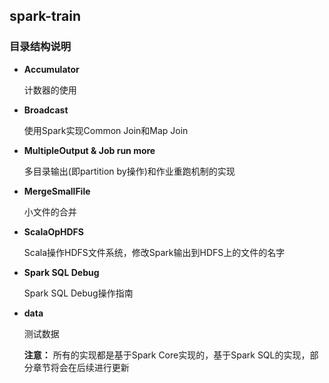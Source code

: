 ## spark-train

### 目录结构说明

- **Accumulator**

  计数器的使用
  
- **Broadcast**

  使用Spark实现Common Join和Map Join
  
- **MultipleOutput & Job run more**

  多目录输出(即partition by操作)和作业重跑机制的实现
  
- **MergeSmallFile**

  小文件的合并

- **ScalaOpHDFS**

  Scala操作HDFS文件系统，修改Spark输出到HDFS上的文件的名字

- **Spark SQL Debug**

  Spark SQL Debug操作指南
  
- **data**

  测试数据
  
  **注意：** 所有的实现都是基于Spark Core实现的，基于Spark SQL的实现，部分章节将会在后续进行更新
